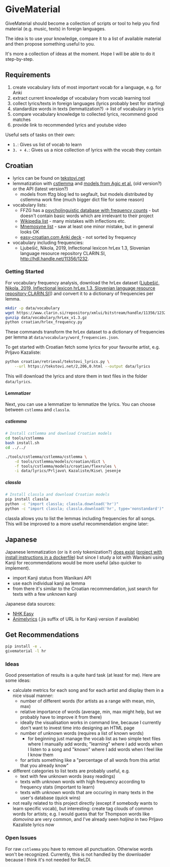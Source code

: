 # GiveMaterial

GiveMaterial should become a collection of scripts or tool to help you
find material (e.g. music, texts) in foreign languages.

The idea is to use your knowledge, compare it to a list of available material
and then propose something useful to you.

It's more a collection of ideas at the moment. Hope I will be able to do it
step-by-step.

## Requirements

1. create vocabulary lists of most important vocab for a language, e.g. for Anki
2. extract current knowledge of vocabulary from vocab learning tool
3. collect lyrics/texts in foreign languages (lyrics probably best for starting)
4. standardize words in texts (lemmatization?) -> list of vocabulary in lyrics
5. compare vocabulary knowledge to collected lyrics, recommend good matches
6. provide link to recommended lyrics and youtube video

Useful sets of tasks on their own:

- `1.`: Gives us list of vocab to learn
- `3. + 4.`: Gives us a nice collection of lyrics with the vocab they contain


## Croatian

- lyrics can be found on [tekstovi.net](https://tekstovi.net/)
- lemmatization with [cstlemma](https://github.com/kuhumcst/cstlemma)
  and [models from Agic et al.](http://nlp.ffzg.hr/resources/models/tagging/)
  (old version?) or the API (latest version?)
  - models from ffzg blog led to segfault, but models distributed by cstlemma
    work fine (much bigger dict file for some reason)
- vocabulary lists:
  - FFZG has a [psycholinguistic database with frequency counts](http://megahr.ffzg.unizg.hr/en/?page_id=609) - but doesn't
    contain basic words which are irrelevant to their project
  - [Wikipedia list](https://en.wiktionary.org/wiki/Wiktionary:Frequency_lists/Serbo-Croatian_wordlist) - many mistakes with inflections etc.
  - [Mnemosyne list](https://mnemosyne-proj.org/cards/2500-english-croatian-vocabulary-cards) - saw at least one minor mistake, but in general looks OK
  - [easy-croatian.com Anki deck](https://ankiweb.net/shared/info/190661393) -
    not sorted by frequency
- vocabulary including frequencies:
  - Ljubešić, Nikola, 2019, Inflectional lexicon hrLex 1.3,
    Slovenian language resource repository CLARIN.SI,
    http://hdl.handle.net/11356/1232. 

### Getting Started

For vocabulary frequency analysis, download the hrLex dataset
([Ljubešić, Nikola, 2019, Inflectional lexicon hrLex 1.3, Slovenian language resource repository CLARIN.SI](http://hdl.handle.net/11356/1232)]) and convert it to a dictionary of frequencies per
lemma.

```bash
mkdir -p data/vocabulary
wget https://www.clarin.si/repository/xmlui/bitstream/handle/11356/1232/hrLex_v1.3.gz -O data/vocabulary/hrLex_v1.3.gz
gunzip data/vocabulary/hrLex_v1.3.gz
python croatian/hrlex_frequency.py
```

These commands transform the hrLex dataset to a dictionary of frequencies per
lemma at `data/vocabulary/word_frequencies.json`.

To get started with Croatian fetch some lyrics for your favourite artist, e.g.
Prljavo Kazaliste:

```bash
python croatian/retrieval/tekstovi_lyrics.py \
    --url https://tekstovi.net/2,206,0.html --output data/lyrics
```

This will download the lyrics and store them in text files in the folder
`data/lyrics`.

#### Lemmatizer

Next, you can use a lemmatizer to lemmatize the lyrics. You can choose between
`cstlemma` and `classla`.

##### cstlemma

```bash
# Install cstlemma and download Croatian models
cd tools/cstlemma
bash install.sh
cd ../../

./tools/cstlemma/cstlemma/cstlemma \
    -d tools/cstlemma/models/croatian/dict \
    -f tools/cstlemma/models/croatian/flexrules \
    -i data/lyrics/Prljavo\ Kazaliste/Kise\ jesenje
```

##### classla

```bash
# Install classla and download Croatian models
pip install classla
python -c "import classla; classla.download('hr')"
python -c "import classla; classla.download('hr', type='nonstandard')"
```

classla allows you to list the lemmas including frequencies for all songs.
This will be improved to a more useful recommendation engine later:


## Japanese

Japanese lemmatization (or is it only tokenization?) [does exist](http://taku910.github.io/mecab/)
([project with install instructions in a dockerfile](https://github.com/CatalystCode/jp_tokenizer))
but since I study a lot with Wanikani using Kanji for recommendations would
be more useful (also quicker to implement).

- import Kanji status from Wanikani API
- use each individual kanji as lemma
- from there it's similar to the Croatian recommendation, just search for
  texts with a few unknown kanji

Japanese data sources:

- [NHK Easy](https://www3.nhk.or.jp/news/easy/)
- [Animelyrics](http://www.animelyrics.com/) (.jis suffix of URL is for
  Kanji version if available)


## Get Recommendations

```bash
pip install -e .
givematerial -l hr
```

### Ideas

Good presentation of results is a quite hard task (at least for me).
Here are some ideas:

- calculate metrics for each song and for each artist and display them in a
  nice visual manner:
  - number of different words (for artists as a range with mean, min, max)
  - relative importance of words (average, min, max might help, but we probably
    have to improve it from there)
  - ideally the visualisation works in command line, because I currently
    don't want to invest time into designing an HTML page
  - number of unknown words (requires a list of known words)
    - for beginning just manage the vocab list as two simple text files where
      I manually add words; "learning" where I add words when I listen to a
      song and "known" where I add words when I feel like I know them
  - for artists something like a "percentage of all words from this artist
    that you already know"
- different categories to list texts are probably useful, e.g.
  - text with few unknown words (easy readings)
  - texts with unknown words with high frequency according to frequency
    stats (important to learn)
  - texts with unknown words that are occuring in many texts in the
    user's database (quick wins)
- not really related to this project directly (except if somebody wants to
  learn specific vocab), but interesting: create tag clouds of common words
  for artists; e.g. I would guess that for Thompson words like *domovina*
  are very common, and I've already seen *haljina* in two Prljavo Kazaliste
  lyrics now


### Open Issues

For raw `cstlemma` you have to remove all punctuation. Otherwise words won't
be recognized. Currently, this is not handled by the downloader because I
think it's not needed for ReLDI.
